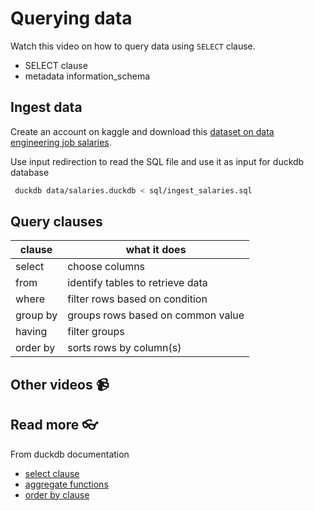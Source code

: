 # Querying data

Watch this video on how to query data using `SELECT` clause.

<!-- [![setup duckdb and dbeaver and testing](https://github.com/kokchun/assets/blob/main/oop_advanced/dbeaver_setup.png?raw=true)](https://youtu.be/b9VMLSXKHwk) -->

- SELECT clause
- metadata information_schema

## Ingest data

Create an account on kaggle and download this [dataset on data engineering job salaries](https://www.kaggle.com/datasets/chopper53/data-engineer-salary-in-2024/data).

Use input redirection to read the SQL file and use it as input for duckdb database

```bash
 duckdb data/salaries.duckdb < sql/ingest_salaries.sql
```

## Query clauses

| clause   | what it does                      |
| -------- | --------------------------------- |
| select   | choose columns                    |
| from     | identify tables to retrieve data  |
| where    | filter rows based on condition    |
| group by | groups rows based on common value |
| having   | filter groups                     |
| order by | sorts rows by column(s)           |

## Other videos 📹

## Read more 👓

From duckdb documentation

- [select clause](https://duckdb.org/docs/sql/query_syntax/select)
- [aggregate functions](https://duckdb.org/docs/sql/functions/aggregates#arg_maxarg-val)
- [order by clause ](https://duckdb.org/docs/sql/query_syntax/orderby)